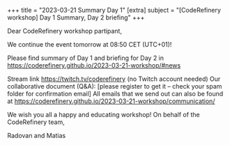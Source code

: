 +++ 
title = "2023-03-21 Summary Day 1" 
[extra] 
subject = "[CodeRefinery workshop] Day 1 Summary, Day 2 briefing" 
+++

Dear CodeRefinery workshop partipant,

We continue the event tomorrow at 08:50 CET (UTC+01)!

Please find summary of Day 1 and briefing for Day 2 in https://coderefinery.github.io/2023-03-21-workshop/#news


Stream link https://twitch.tv/coderefinery (no Twitch account needed)
Our collaborative document (Q&A): [please register to get it – check your spam folder for confirmation email]
All emails that we send out can also be found at https://coderefinery.github.io/2023-03-21-workshop/communication/

We wish you all a happy and educating workshop! On behalf of the CodeRefinery team,

Radovan and Matias
